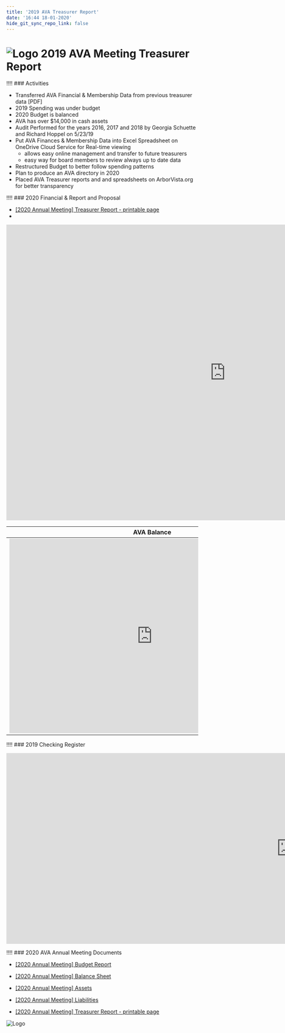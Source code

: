 ```yaml
---
title: '2019 AVA Treasurer Report'
date: '16:44 18-01-2020'
hide_git_sync_repo_link: false
---
```


[Logo]: /images/Oak_Tree2_100.png

# ![Logo] 2019 AVA  Meeting Treasurer Report

!!!! ### Activities

- Transferred AVA Financial & Membership Data from previous treasurer data [PDF]
- 2019 Spending was under budget
- 2020 Budget is balanced
- AVA has over $14,000 in cash assets
- Audit Performed for the years 2016, 2017 and 2018 by Georgia Schuette and Richard Hoppel on 5/23/19
- Put AVA Finances & Membership Data into Excel Spreadsheet on OneDrive Cloud Service for Real-time viewing
  - allows easy online management and transfer to future treasurers
  - easy way for board members to review always up to date data
- Restructured Budget to better follow spending patterns
- Plan to produce an AVA directory in 2020
- Placed AVA Treasurer reports and and spreadsheets on ArborVista.org for better transparency

!!!! ### 2020 Financial & Report and Proposal
- [\[2020 Annual Meeting\] Treasurer Report - printable page]
- 
<iframe width="1150" height="775" frameborder="0" scrolling="no" src="https://onedrive.live.com/embed?resid=88FCEE2150B75169%21421072&authkey=%21AEQX_0SXjI8GpIA&em=2&wdAllowInteractivity=False&Item=Budget_2020P&wdHideGridlines=True&wdDownloadButton=True&wdInConfigurator=True"></iframe>

AVA Balance | AVA Liabilities
--- | ---
<iframe width="750" height="510" frameborder="0" scrolling="no" src="https://onedrive.live.com/embed?resid=88FCEE2150B75169%21421072&authkey=%21AEQX_0SXjI8GpIA&em=2&wdAllowInteractivity=False&Item=Balance_2020&wdHideGridlines=True&wdDownloadButton=True&wdInConfigurator=True"></iframe> | <iframe width="650" height="510" frameborder="0" scrolling="no" src="https://onedrive.live.com/embed?resid=88FCEE2150B75169%21421072&authkey=%21AEQX_0SXjI8GpIA&em=2&wdAllowInteractivity=False&Item=Liabilities_2020&wdHideGridlines=True&wdDownloadButton=True&wdInConfigurator=True"></iframe>

!!!! ### 2019 Checking Register

<iframe width="1500" height="500" frameborder="0" scrolling="no" src="https://onedrive.live.com/embed?resid=88FCEE2150B75169%21421072&authkey=%21AEQX_0SXjI8GpIA&em=2&wdAllowInteractivity=False&Item=Register_2019&wdHideGridlines=True&wdDownloadButton=True&wdInConfigurator=True"></iframe>

!!!! ### 2020 AVA Annual Meeting Documents
- [\[2020 Annual Meeting\] Budget Report](https://1drv.ms/b/s!AmlRt1Ah7vyImdlzYLyzVG_IeMCSdw?e=bmsqDZ)
- [\[2020 Annual Meeting\] Balance Sheet](https://1drv.ms/b/s!AmlRt1Ah7vyImdl5ecNxhNjyrN89zA?e=6yiv1s)
- [\[2020 Annual Meeting\] Assets](https://1drv.ms/b/s!AmlRt1Ah7vyImdl0fhyaGc6PvV6-_A?e=NfeFTu)
- [\[2020 Annual Meeting\] Liabilities](https://1drv.ms/b/s!AmlRt1Ah7vyImdl3Qg5OxLNUzdm_Ng?e=GNY2Pg)

- [\[2020 Annual Meeting\] Treasurer Report - printable page]

[\[2020 Annual Meeting\] Treasurer Report - printable page]: https://1drv.ms/b/s!AmlRt1Ah7vyImdl2TQkhrjkzRVY43A?e=DxU9Tu
  
![Logo]
